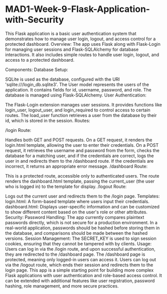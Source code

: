 # MAD1-Week-9-Flask-Application-with-Security
This Flask application is a basic user authentication system that demonstrates how to manage user login, logout, and access control for a protected dashboard.
Overview:
The app uses Flask along with Flask-Login for managing user sessions and Flask-SQLAlchemy for database interactions. It also includes simple routes to handle user login, logout, and access to a protected dashboard.

Components:
Database Setup:

SQLite is used as the database, configured with the URI 'sqlite:///login_db.sqlite3'.
The User model represents the users of the application. It contains fields for id, username, password, and role.
The database is managed using Flask-SQLAlchemy.
User Authentication:

The Flask-Login extension manages user sessions. It provides functions like login_user, logout_user, and login_required to control access to certain routes.
The load_user function retrieves a user from the database by their id, which is stored in the session.
Routes:

/login Route:

Handles both GET and POST requests.
On a GET request, it renders the login.html template, allowing the user to enter their credentials.
On a POST request, it retrieves the username and password from the form, checks the database for a matching user, and if the credentials are correct, logs the user in and redirects them to the /dashboard route. If the credentials are incorrect, it returns an appropriate error message.
/dashboard Route:

This is a protected route, accessible only to authenticated users.
The route renders the dashboard.html template, passing the current_user (the user who is logged in) to the template for display.
/logout Route:

Logs out the current user and redirects them to the /login page.
Templates:
login.html:
A form-based template where users input their credentials.
dashboard.html:
Displays user-specific information and can be customized to show different content based on the user's role or other attributes.
Security:
Password Handling:
The app currently compares plaintext passwords directly, which is not secure for a production environment. In a real-world application, passwords should be hashed before storing them in the database, and comparisons should be made between the hashed versions.
Session Management:
The SECRET_KEY is used to sign session cookies, ensuring that they cannot be tampered with by clients.
Usage:
Users can log in via the /login route, and upon successful authentication, they are redirected to the /dashboard page.
The /dashboard page is protected, meaning only logged-in users can access it.
Users can log out via the /logout route, which ends their session and redirects them to the login page.
This app is a simple starting point for building more complex Flask applications with user authentication and role-based access control. It can be extended with additional features like user registration, password hashing, role management, and more secure practices.
